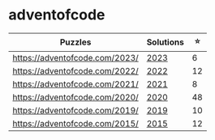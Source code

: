 # adventofcode

| Puzzles                          | Solutions     | ⭐  |
|----------------------------------|---------------|----|
| <https://adventofcode.com/2023/> | [2023](2023/) | 6  |
| <https://adventofcode.com/2022/> | [2022](2022/) | 12 |
| <https://adventofcode.com/2021/> | [2021](2021/) | 8  |
| <https://adventofcode.com/2020/> | [2020](2020/) | 48 |
| <https://adventofcode.com/2019/> | [2019](2019/) | 10 |
| <https://adventofcode.com/2015/> | [2015](2015/) | 12 |
